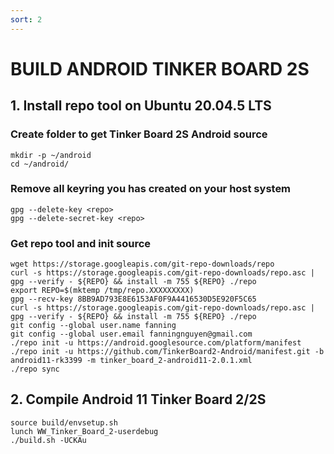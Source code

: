 ```yaml
---
sort: 2
---
```


# BUILD ANDROID TINKER BOARD 2S

## 1. Install repo tool on Ubuntu 20.04.5 LTS

### Create folder to get Tinker Board 2S Android source
```shell
mkdir -p ~/android
cd ~/android/
```

### Remove all keyring you has created on your host system
```shell
gpg --delete-key <repo>
gpg --delete-secret-key <repo>
```

### Get repo tool and init source
```shell
wget https://storage.googleapis.com/git-repo-downloads/repo
curl -s https://storage.googleapis.com/git-repo-downloads/repo.asc | gpg --verify - ${REPO} && install -m 755 ${REPO} ./repo
export REPO=$(mktemp /tmp/repo.XXXXXXXXX)
gpg --recv-key 8BB9AD793E8E6153AF0F9A4416530D5E920F5C65
curl -s https://storage.googleapis.com/git-repo-downloads/repo.asc | gpg --verify - ${REPO} && install -m 755 ${REPO} ./repo
git config --global user.name fanning
git config --global user.email fanningnguyen@gmail.com
./repo init -u https://android.googlesource.com/platform/manifest
./repo init -u https://github.com/TinkerBoard2-Android/manifest.git -b android11-rk3399 -m tinker_board_2-android11-2.0.1.xml
./repo sync
```

## 2. Compile Android 11 Tinker Board 2/2S
```shell
source build/envsetup.sh
lunch WW_Tinker_Board_2-userdebug
./build.sh -UCKAu
```








